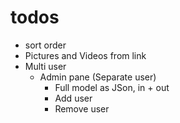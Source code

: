 
# todos

* sort order
* Pictures and Videos from link
* Multi user
    * Admin pane (Separate user)
        * Full model as JSon, in + out
        * Add user
        * Remove user